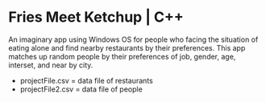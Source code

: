 # Fries Meet Ketchup | C++

An imaginary app using Windows OS for people who facing the situation of eating alone and find nearby restaurants by their preferences. This app matches up random people by their preferences of job, gender, age, interset, and near by city.

- projectFile.csv = data file of restaurants
- projectFile2.csv = data file of people

